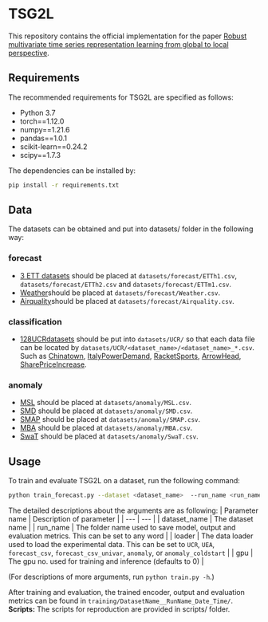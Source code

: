 # TSG2L
This repository contains the official implementation for the paper [Robust multivariate time series representation learning from global to local perspective]().

## Requirements
The recommended requirements for TSG2L are specified as follows:

- Python 3.7
- torch==1.12.0
- numpy==1.21.6
- pandas==1.0.1
- scikit-learn==0.24.2
- scipy==1.7.3

The dependencies can be installed by:
```bash
pip install -r requirements.txt
```
## Data 
The datasets can be obtained and put into datasets/ folder in the following way:
### forecast
- [3 ETT datasets](https://github.com/zhouhaoyi/ETDataset) should be placed at `datasets/forecast/ETTh1.csv`, `datasets/forecast/ETTh2.csv` and `datasets/forecast/ETTm1.csv`.
- [Weather](https://archive.ics.uci.edu/dataset/381/beijing+pm2+5+data)should be placed at `datasets/forecast/Weather.csv`.
- [Airquality](https://archive.ics.uci.edu/dataset/360/air+quality)should be placed at `datasets/forecast/Airquality.csv`.
### classification
- [128UCRdatasets](https://www.cs.ucr.edu/~eamonn/time_series_data_2018) should be put into `datasets/UCR/` so that each data file can be located by `datasets/UCR/<dataset_name>/<dataset_name>_*.csv`.
Such as [Chinatown](https://www.cs.ucr.edu/~eamonn/time_series_data_2018/Chinatown), [ItalyPowerDemand](https://www.cs.ucr.edu/~eamonn/time_series_data_2018/ItalyPowerDemand), [RacketSports](https://www.cs.ucr.edu/~eamonn/time_series_data_2018/RacketSports), [ArrowHead](https://www.cs.ucr.edu/~eamonn/time_series_data_2018/ArrowHead), [SharePriceIncrease](https://www.cs.ucr.edu/~eamonn/time_series_data_2018/SharePriceIncrease).
### anomaly
- [MSL](https://github.com/zhouhaoyi/ETDataset) should be placed at `datasets/anomaly/MSL.csv`.
- [SMD](https://github.com/NetManAIOps/OmniAnomaly) should be placed at `datasets/anomaly/SMD.csv`.
- [SMAP](https://en.wikipedia.org/wiki/Soil_Moisture_Active_Passive) should be placed at `datasets/anomaly/SMAP.csv`.
- [MBA](https://paperswithcode.com/dataset/mit-bih-arrhythmia-database) should be placed at `datasets/anomaly/MBA.csv`.
- [SwaT](https://drive.google.com/drive/folders/1ABZKdclka3e2NXBSxS9z2YF59p7g2Y5I) should be placed at `datasets/anomaly/SwaT.csv`.
## Usage
To train and evaluate TSG2L on a dataset, run the following command:
```bash
python train_forecast.py --dataset <dataset_name>  --run_name <run_name> --loader <loader> --gpu <gpu> 
```
The detailed descriptions about the arguments are as following:
| Parameter name | Description of parameter |
| --- | --- |
| dataset_name | The dataset name |
| run_name | The folder name used to save model, output and evaluation metrics. This can be set to any word |
| loader | The data loader used to load the experimental data. This can be set to `UCR`, `UEA`, `forecast_csv`, `forecast_csv_univar`, `anomaly`, or `anomaly_coldstart` |
| gpu | The gpu no. used for training and inference (defaults to 0) |

(For descriptions of more arguments, run `python train.py -h`.)

After training and evaluation, the trained encoder, output and evaluation metrics can be found in `training/DatasetName__RunName_Date_Time/`. 
**Scripts:** The scripts for reproduction are provided in scripts/ folder.
